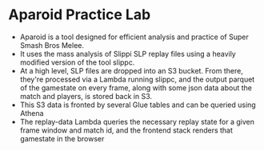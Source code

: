 # Aparoid Practice Lab
- Aparoid is a tool designed for efficient analysis and practice of Super Smash Bros Melee.
- It uses the mass analysis of Slippi SLP replay files using a heavily modified version of the tool slippc.
- At a high level, SLP files are dropped into an S3 bucket. From there, they're processed via a Lambda running slippc, and the output parquet of the gamestate on every frame, along with some json data about the match and players, is stored back in S3.
- This S3 data is fronted by several Glue tables and can be queried using Athena
- The replay-data Lambda queries the necessary replay state for a given frame window and match id, and the frontend stack renders that gamestate in the browser